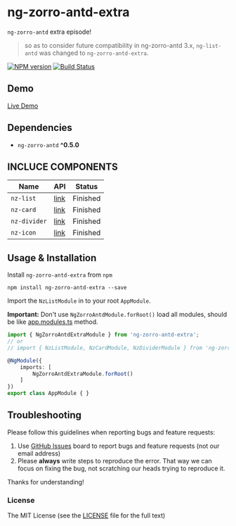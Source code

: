 # ng-zorro-antd-extra

`ng-zorro-antd` extra episode!

> so as to consider future compatibility in ng-zorro-antd 3.x, `ng-list-antd` was changed to `ng-zorro-antd-extra`.

[![NPM version](https://img.shields.io/npm/v/ng-zorro-antd-extra.svg)](https://www.npmjs.com/package/ng-zorro-antd-extra)
[![Build Status](https://travis-ci.org/cipchk/ng-zorro-antd-extra.svg?branch=master)](https://travis-ci.org/cipchk/ng-zorro-antd-extra)

## Demo

[Live Demo](https://cipchk.github.io/ng-zorro-antd-extra)

## Dependencies

+ `ng-zorro-antd` **^0.5.0**

## INCLUCE COMPONENTS

| Name    | API  | Status  |
| ------- | ------------- | -------- |
| `nz-list` | [link](./src/nz-list/index.md) | Finished |
| `nz-card` | [link](./src/nz-card/index.md) | Finished |
| `nz-divider` | [link](./src/nz-divider/index.md) | Finished |
| `nz-icon` | [link](./src/nz-icon/index.md) | Finished |

## Usage & Installation

Install `ng-zorro-antd-extra` from `npm`

```
npm install ng-zorro-antd-extra --save
```

Import the `NzListModule` in to your root `AppModule`.

**Important:** Don't use `NgZorroAntdModule.forRoot()` load all modules, should be like [app.modules.ts](./demo/src/app/app.module.ts) method.

```typescript
import { NgZorroAntdExtraModule } from 'ng-zorro-antd-extra';
// or
// import { NzListModule, NzCardModule, NzDividerModule } from 'ng-zorro-antd-extra';

@NgModule({
    imports: [
        NgZorroAntdExtraModule.forRoot()
    ]
})
export class AppModule { }
```

## Troubleshooting

Please follow this guidelines when reporting bugs and feature requests:

1. Use [GitHub Issues](https://github.com/cipchk/ng-zorro-antd-extra/issues) board to report bugs and feature requests (not our email address)
2. Please **always** write steps to reproduce the error. That way we can focus on fixing the bug, not scratching our heads trying to reproduce it.

Thanks for understanding!

### License

The MIT License (see the [LICENSE](https://github.com/cipchk/ng-zorro-antd-extra/blob/master/LICENSE) file for the full text)

